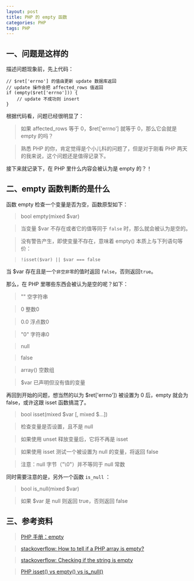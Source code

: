 ```yaml
---
layout: post
title: PHP 的 empty 函数
categories: PHP
tags: PHP
---
```


## 一、问题是这样的

描述问题现象前，先上代码：

    // $ret['errno'] 的值由更新 update 数据库返回
    // update 操作会把 affected_rows 值返回
    if (empty($ret['errno'])) {
        // update 不成功则 insert
    }
    
根据代码看，问题已经很明显了：

> 如果 affected_rows 等于 0，$ret['errno'] 就等于 0，那么它会就是 empty 的吗？

> 熟悉 PHP 的你，肯定觉得是个小儿科的问题了，但是对于刚看 PHP 两天的我来说，这个问题还是值得记录下。

接下来就记录下，在 PHP 里什么内容会被认为是 empty 的？！

<!--more-->
    
## 二、empty 函数判断的是什么

函数 empty 检查一个变量是否为空，函数原型如下：

> bool empty(mixed $var)

> 当变量 $var 不存在或者它的值等同于 `false` 时，那么就会被认为是空的。

> 没有警告产生，即使变量不存在，意味着 empty() 本质上与下列语句等价：

> `!isset($var) || $var === false`

当 $var 存在且是一个`非空非零`的值时返回 `false`，否则返回`true`。

那么，在 PHP 里哪些东西会被认为是空的呢？如下：

> "" 空字符串

> 0 整数0

> 0.0 浮点数0

> "0" 字符串0

> null

> false

> array() 空数组

> $var 已声明但没有值的变量

再回到开始的问题，想当然的以为 $ret['errno']) 被设置为 0 后，empty 就会为 false，或许这跟 isset 函数搞混了。

> bool isset(mixed $var [, mixed $...])

> 检查变量是否设置，且不是 null

> 如果使用 unset 释放变量后，它将不再是 isset

> 如果使用 isset 测试一个被设置为 null 的变量，将返回 false

> 注意：null 字节（"\0"）并不等同于 null 常数

同时需要注意的是，另外一个函数 `is_null` ：

> bool is_null(mixed $var)

> 如果 $var 是 null 则返回 true，否则返回 false

## 三、参考资料

> [PHP 手册：empty](http://php.net/manual/en/function.empty.php)

> [stackoverflow: How to tell if a PHP array is empty?](http://stackoverflow.com/questions/2216052/how-to-tell-if-a-php-array-is-empty) 

> [stackoverflow: Checking if the string is empty](http://stackoverflow.com/questions/718986/checking-if-the-string-is-empty) 

> [PHP isset() vs empty() vs is_null()](https://www.virendrachandak.com/techtalk/php-isset-vs-empty-vs-is_null/)
